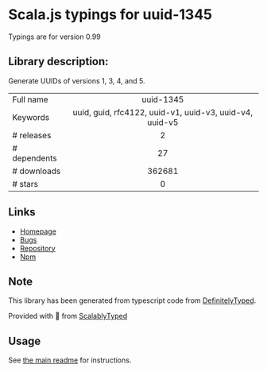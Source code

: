 
# Scala.js typings for uuid-1345

Typings are for version 0.99

## Library description:
Generate UUIDs of versions 1, 3, 4, and 5.

|                    |                 |
| ------------------ | :-------------: |
| Full name          | uuid-1345 |
| Keywords           | uuid, guid, rfc4122, uuid-v1, uuid-v3, uuid-v4, uuid-v5 |
| # releases         | 2 |
| # dependents       | 27 |
| # downloads        | 362681 |
| # stars            | 0 |

## Links
- [Homepage](https://github.com/scravy/uuid-1345)
- [Bugs](https://github.com/scravy/uuid-1345/issues)
- [Repository](https://github.com/scravy/uuid-1345)
- [Npm](https://www.npmjs.com/package/uuid-1345)
    


## Note
This library has been generated from typescript code from [DefinitelyTyped](https://definitelytyped.org).

Provided with :purple_heart: from [ScalablyTyped](https://github.com/oyvindberg/ScalablyTyped)

## Usage
See [the main readme](../../readme.md) for instructions.


